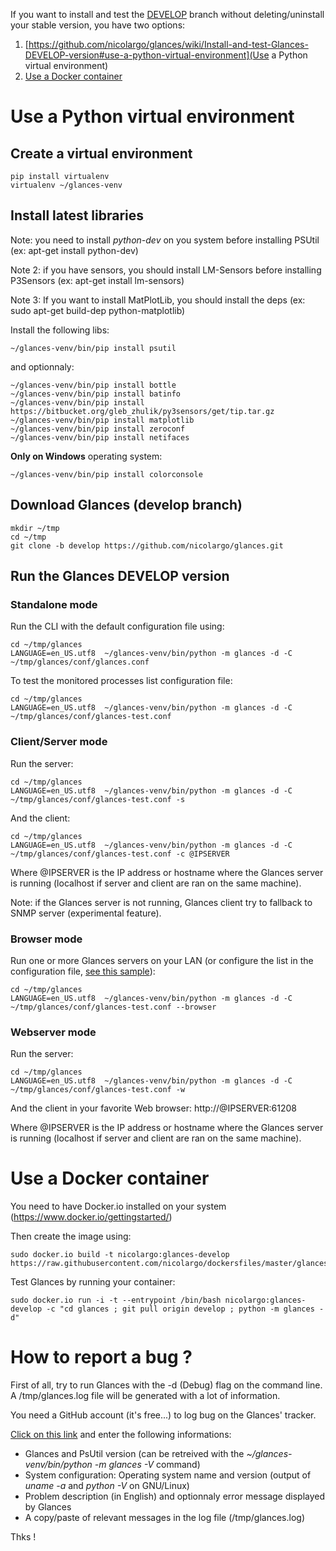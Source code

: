 If you want to install and test the [DEVELOP](https://github.com/nicolargo/glances/tree/develop) branch without deleting/uninstall your stable version, you have two options:

1. [https://github.com/nicolargo/glances/wiki/Install-and-test-Glances-DEVELOP-version#use-a-python-virtual-environment](Use a Python virtual environment)
2. [Use a Docker container](https://github.com/nicolargo/glances/wiki/Install-and-test-Glances-DEVELOP-version#use-a-docker-container)

# Use a Python virtual environment

## Create a virtual environment

    pip install virtualenv
    virtualenv ~/glances-venv

## Install latest libraries

Note: you need to install _python-dev_ on you system before installing PSUtil (ex: apt-get install python-dev)

Note 2: if you have sensors, you should install LM-Sensors before installing P3Sensors (ex: apt-get install lm-sensors)

Note 3: If you want to install MatPlotLib, you should install the deps (ex: sudo apt-get build-dep python-matplotlib)

Install the following libs:

    ~/glances-venv/bin/pip install psutil

and optionnaly:

    ~/glances-venv/bin/pip install bottle
    ~/glances-venv/bin/pip install batinfo
    ~/glances-venv/bin/pip install https://bitbucket.org/gleb_zhulik/py3sensors/get/tip.tar.gz
    ~/glances-venv/bin/pip install matplotlib
    ~/glances-venv/bin/pip install zeroconf
    ~/glances-venv/bin/pip install netifaces

**Only on Windows** operating system:

    ~/glances-venv/bin/pip install colorconsole

## Download Glances (develop branch)

    mkdir ~/tmp
    cd ~/tmp
    git clone -b develop https://github.com/nicolargo/glances.git

## Run the Glances DEVELOP version

### Standalone mode

Run the CLI with the default configuration file using:

    cd ~/tmp/glances
    LANGUAGE=en_US.utf8  ~/glances-venv/bin/python -m glances -d -C ~/tmp/glances/conf/glances.conf

To test the monitored processes list configuration file:

    cd ~/tmp/glances
    LANGUAGE=en_US.utf8  ~/glances-venv/bin/python -m glances -d -C ~/tmp/glances/conf/glances-test.conf

### Client/Server mode

Run the server:

    cd ~/tmp/glances
    LANGUAGE=en_US.utf8  ~/glances-venv/bin/python -m glances -d -C ~/tmp/glances/conf/glances-test.conf -s

And the client:

    cd ~/tmp/glances
    LANGUAGE=en_US.utf8  ~/glances-venv/bin/python -m glances -d -C ~/tmp/glances/conf/glances-test.conf -c @IPSERVER

Where @IPSERVER is the IP address or hostname where the Glances server is running (localhost if server and client are ran on the same machine).

Note: if the Glances server is not running, Glances client try to fallback to SNMP server (experimental feature).

### Browser mode

Run one or more Glances servers on your LAN (or configure the list in the configuration file, [see this sample](https://github.com/nicolargo/glances/blob/develop/conf/glances-test.conf)):

    cd ~/tmp/glances
    LANGUAGE=en_US.utf8  ~/glances-venv/bin/python -m glances -d -C ~/tmp/glances/conf/glances-test.conf --browser

### Webserver mode

Run the server:

    cd ~/tmp/glances
    LANGUAGE=en_US.utf8  ~/glances-venv/bin/python -m glances -d -C ~/tmp/glances/conf/glances-test.conf -w

And the client in your favorite Web browser: http://@IPSERVER:61208

Where @IPSERVER is the IP address or hostname where the Glances server is running (localhost if server and client are ran on the same machine).

# Use a Docker container

You need to have Docker.io installed on your system (https://www.docker.io/gettingstarted/)

Then create the image using:

    sudo docker.io build -t nicolargo:glances-develop https://raw.githubusercontent.com/nicolargo/dockersfiles/master/glances_develop_install

Test Glances by running your container:

    sudo docker.io run -i -t --entrypoint /bin/bash nicolargo:glances-develop -c "cd glances ; git pull origin develop ; python -m glances -d"

# How to report a bug ?

First of all, try to run Glances with the -d (Debug) flag on the command line. A /tmp/glances.log file will be generated with a lot of information.

You need a GitHub account (it's free...) to log bug on the Glances' tracker.

[Click on this link](https://github.com/nicolargo/glances/issues/new) and enter the following informations:

* Glances and PsUtil version (can be retreived with the _~/glances-venv/bin/python -m glances -V_ command)
* System configuration: Operating system name and version (output of _uname -a_ and _python -V_ on GNU/Linux)
* Problem description (in English) and optionnaly error message displayed by Glances
* A copy/paste of relevant messages in the log file (/tmp/glances.log)

Thks !
